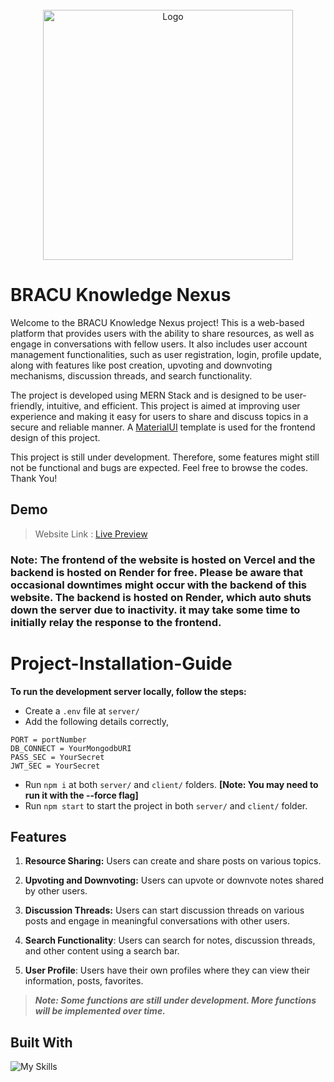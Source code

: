 <!-- PROJECT LOGO -->
<br />
<div align="center">
    <a>
    <img src="https://www.mangoitsolutions.com/wp-content/uploads/2022/01/becomeamernstackdeveloper-mobile-300x279.png" alt="Logo" width="400" height="400">
    </a>
</div>

# BRACU Knowledge Nexus

Welcome to the BRACU Knowledge Nexus project! This is a web-based platform that provides users with the ability to share resources, as well as engage in conversations with fellow users. It also includes user account management functionalities, such as user registration, login, profile update, along with features like post creation, upvoting and downvoting mechanisms, discussion threads, and search functionality.

The project is developed using MERN Stack and is designed to be user-friendly, intuitive, and efficient. This project is aimed at improving user experience and making it easy for users to share and discuss topics in a secure and reliable manner. A [MaterialUI](https://react.school/material-ui/templates "https://react.school/material-ui/templates") template is used for the frontend design of this project.

This project is still under development. Therefore, some features might still not be functional and bugs are expected. Feel free to browse the codes. Thank You!

## Demo

>Website Link : [Live Preview](https://knowledge-nexus-lime.vercel.app/ "https://knowledge-nexus-lime.vercel.app/")

### Note: The frontend of the website is hosted on Vercel and the backend is hosted on Render for free. Please be aware that occasional downtimes might occur with the backend of this website. The backend is hosted on Render, which auto shuts down the server due to inactivity. it may take some time to initially relay the response to the frontend.


# Project-Installation-Guide
**To run the development server locally, follow the steps:**
- Create a `.env` file at `server/`
- Add the following details correctly,
```
PORT = portNumber
DB_CONNECT = YourMongodbURI
PASS_SEC = YourSecret
JWT_SEC = YourSecret
```
- Run `npm i` at both `server/` and `client/` folders. **[Note: You may need to run it with the --force flag]**
- Run `npm start` to start the project in both `server/` and `client/` folder.

## Features

1) **Resource  Sharing:** Users can create and share posts on various topics.

2) **Upvoting and Downvoting:** Users can upvote or downvote notes shared by other users.

3) **Discussion Threads:** Users can start discussion threads on various posts and engage in meaningful conversations with other users.

4) **Search Functionality**: Users can search for notes, discussion threads, and other content using a search bar.

5) **User Profile**: Users have their own profiles where they can view their information, posts, favorites.

> ***Note: Some functions are still under development. More functions will be implemented over time.***


## Built With

![My Skills](https://skillicons.dev/icons?i=mongodb,express,react,nodejs,redux,materialui&theme=dark)


